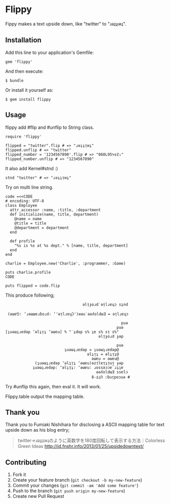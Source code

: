 # Flippy

Fippy makes a text upside down, like "twitter" to "ɹəʇʇᴉʍʇ".

## Installation

Add this line to your application's Gemfile:

    gem 'flippy'

And then execute:

    $ bundle

Or install it yourself as:

    $ gem install flippy

## Usage

flippy add #flip and #unflip to String class.

    require 'flippy'
    
    flipped = "twitter".flip # => "ɹəʇʇᴉʍʇ"
    flipped.unflip # => "twitter"
    flipped_number = '1234567890'.flip # => "068L95ᔭεƧ⇂"
    flipped_number.unflip # => "1234567890"

It also add Kernel#stnd :)

    stnd "twitter" # => "ɹəʇʇᴉʍʇ"

Try on multi line string.

    code =<<CODE
    # encoding: UTF-8
    class Employee
      attr_accessor :name, :title, :department
      def initialize(name, title, department)
        @name = name
        @title = title
        @department = department
      end

      def profile
        "%s is %s at %s dept." % [name, title, department]
      end
    end

    charlie = Employee.new('Charlie', :programmer, :Game)

    puts charlie.profile
    CODE

    puts flipped = code.flip


This produce following;

                                      əlᴉɟoɹd˙əᴉlɹɐɥɔ sʇnd

     (əɯɐ⅁: ‘ɹəɯɯɐɹɓoɹd: ‘'əᴉlɹɐɥƆ')ʍəu˙əəʎoldɯƎ = əᴉlɹɐɥɔ

                                                       puə
                                                     puə  
    [ʇuəɯʇɹɐdəp ‘əlʇᴉʇ ‘əɯɐu] % "˙ʇdəp s% ʇɐ s% sᴉ s%"    
                                             əlᴉɟoɹd ɟəp  

                                                     puə  
                              ʇuəɯʇɹɐdəp = ʇuəɯʇɹɐdəp@    
                                        əlʇᴉʇ = əlʇᴉʇ@    
                                          əɯɐu = əɯɐu@    
                 (ʇuəɯʇɹɐdəp ‘əlʇᴉʇ ‘əɯɐu)əzᴉlɐᴉʇᴉuᴉ ɟəp  
                ʇuəɯʇɹɐdəp: ‘əlʇᴉʇ: ‘əɯɐu: ɹossəɔɔɐ‾ɹʇʇɐ  
                                            əəʎoldɯƎ ssɐlɔ
                                          8-Ⅎ⊥Ո :ɓuᴉpoɔuə #

Try #unflip this again, then eval it. It will work.

Flippy.table output the mapping table.

## Thank you

Thank you to Fumiaki Nishihara for disclosing a ASCII mapping table for text upside down as his blog entry;

> twitter→ɹəʇʇɪʍʇのように英数字を180度回転して表示する方法｜Colorless Green Ideas
> http://id.fnshr.info/2013/01/25/upsidedowntext/



## Contributing

1. Fork it
2. Create your feature branch (`git checkout -b my-new-feature`)
3. Commit your changes (`git commit -am 'Add some feature'`)
4. Push to the branch (`git push origin my-new-feature`)
5. Create new Pull Request
